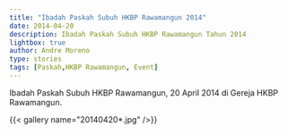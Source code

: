 ```yaml
---
title: "Ibadah Paskah Subuh HKBP Rawamangun 2014"
date: 2014-04-20
description: Ibadah Paskah Subuh HKBP Rawamangun Tahun 2014
lightbox: true
author: Andre Moreno
type: stories
tags: [Paskah,HKBP Rawamangun, Event]
---
```


Ibadah Paskah Subuh HKBP Rawamangun, 20 April 2014 di Gereja HKBP Rawamangun.

{{< gallery name="20140420*.jpg" />}}
